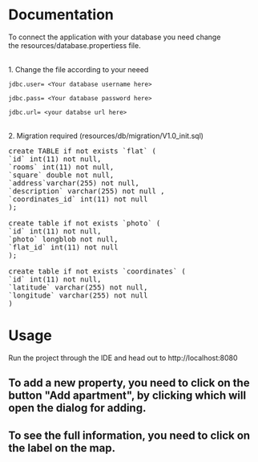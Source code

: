 <h1>Documentation</h1>
To connect the application with your database you need change <br>the resources/database.propertiess file.

<br>1. Change the file according to your neeed

<pre><code>jdbc.user= &lt;Your database username here&gt;

jdbc.pass= &lt;Your database password here&gt;

jdbc.url= &lt;your databse url here&gt; 
</code></pre>

<br>2. Migration required (resources/db/migration/V1.0_init.sql)
<pre>
create TABLE if not exists `flat` (
`id` int(11) not null,
`rooms` int(11) not null,
`square` double not null,
`address`varchar(255) not null,
`description` varchar(255) not null ,
`coordinates_id` int(11) not null
);

create table if not exists `photo` (
`id` int(11) not null,
`photo` longblob not null,
`flat_id` int(11) not null
);

create table if not exists `coordinates` (
`id` int(11) not null,
`latitude` varchar(255) not null,
`longitude` varchar(255) not null
)
</pre>
<h1>Usage</h1>
Run the project through the IDE and head out to http://localhost:8080

<h2>To add a new property, you need to click on the button "Add apartment", by clicking which will open the dialog for adding.</h2>

<h2>To see the full information, you need to click on the label on the map.</h2>
